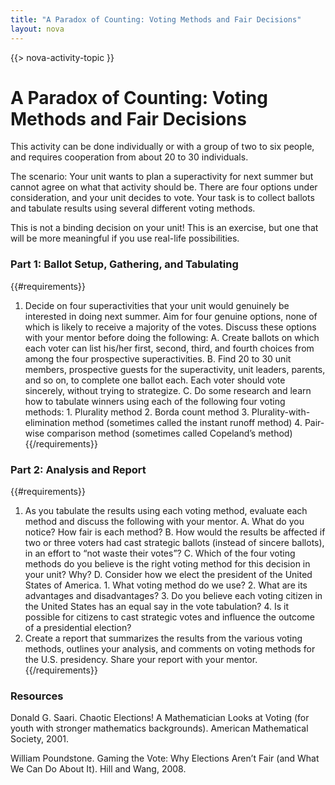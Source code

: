 ```yaml
---
title: "A Paradox of Counting: Voting Methods and Fair Decisions"
layout: nova
---
```


{{> nova-activity-topic }}

# A Paradox of Counting: Voting Methods and Fair Decisions

This activity can be done individually or with a group of two to six people, and requires cooperation from about 20 to 30 individuals.

The scenario: Your unit wants to plan a superactivity for next summer but cannot agree on what that activity should be. There are four options under consideration, and your unit decides to vote. Your task is to collect ballots and tabulate results using several different voting methods.

This is not a binding decision on your unit! This is an exercise, but one that will be more meaningful if you use real-life possibilities.

### Part 1: Ballot Setup, Gathering, and Tabulating

{{#requirements}}
1. Decide on four superactivities that your unit would genuinely be interested in doing next summer. Aim for four genuine options, none of which is likely to receive a majority of the votes. Discuss these options with your mentor before doing the following:
    A. Create ballots on which each voter can list his/her first, second, third, and fourth choices from among the four prospective superactivities.
    B. Find 20 to 30 unit members, prospective guests for the superactivity, unit leaders, parents, and so on, to complete one ballot each. Each voter should vote sincerely, without trying to strategize.
    C. Do some research and learn how to tabulate winners using each of the following four voting methods:
        1. Plurality method
        2. Borda count method
        3. Plurality-with-elimination method (sometimes called the instant runoff method)
        4. Pair-wise comparison method (sometimes called Copeland’s method)
{{/requirements}}

### Part 2: Analysis and Report

{{#requirements}}
1. As you tabulate the results using each voting method, evaluate each method and discuss the following with your mentor.
    A. What do you notice? How fair is each method?
    B. How would the results be affected if two or three voters had cast strategic ballots (instead of sincere ballots), in an effort to “not waste their votes”?
    C. Which of the four voting methods do you believe is the right voting method for this decision in your unit? Why?
    D. Consider how we elect the president of the United States of America.
        1. What voting method do we use?
        2. What are its advantages and disadvantages?
        3. Do you believe each voting citizen in the United States has an equal say in the vote tabulation?
        4. Is it possible for citizens to cast strategic votes and influence the outcome of a presidential election?
2. Create a report that summarizes the results from the various voting methods, outlines your analysis, and comments on voting methods for the U.S. presidency. Share your report with your mentor.
{{/requirements}}

### Resources

Donald G. Saari. Chaotic Elections! A Mathematician Looks at Voting (for youth with stronger mathematics backgrounds). American Mathematical Society, 2001.

William Poundstone. Gaming the Vote: Why Elections Aren’t Fair (and What We Can Do About It). Hill and Wang, 2008.
